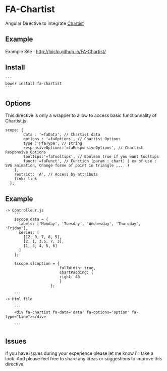 # FA-Chartist

Angular Directive to integrate [Chartist](https://gionkunz.github.io/chartist-js/index.html)

## Example

Example Site : http://loiclp.github.io/FA-Chartist/

##	Install

	```
	bower install fa-chartist
	```

## Options 

This directive is only a wrapper to allow to access basic functionnality of Chartist.js

```
scope: {
  		data : '=faData', // Chartist data 
  		options : '=faOptions', // Chartist Options 
  		type :'@faType', // string 
  		responsiveOptions:'=faResponsiveOptions', // Chartist Responsive Options
      	tooltips:'=faTooltips', // Boolean true if you want tooltips 
      	funct:'=faFunct', // Function (param : chart) ( ex of use : SVG animation, Change forme of point in triangle ,... )
	},
    restrict: 'A', // Access by attributs
    link: link
  };

```

## Example 

	-> Controlleur.js 
		```
		$scope.data = {
		  labels: ['Monday', 'Tuesday', 'Wednesday', 'Thursday', 'Friday'],
		  series: [
		    [12, 9, 7, 8, 5],
		    [2, 1, 3.5, 7, 3],
		    [1, 3, 4, 5, 6]
		  ]
		};

		$scope.slcoption = {
						  	fullWidth: true,
						  	chartPadding: {
						    right: 40
							}
						};	

		```
	-> Html file

		```
		<div fa-chartist fa-data='data' fa-options='option' fa-type="Line"></div>

		```
## Issues

if you have issues during your experience please let me know i'll take a look. 
And please feel free to share any ideas or suggestions to improve this directive.
